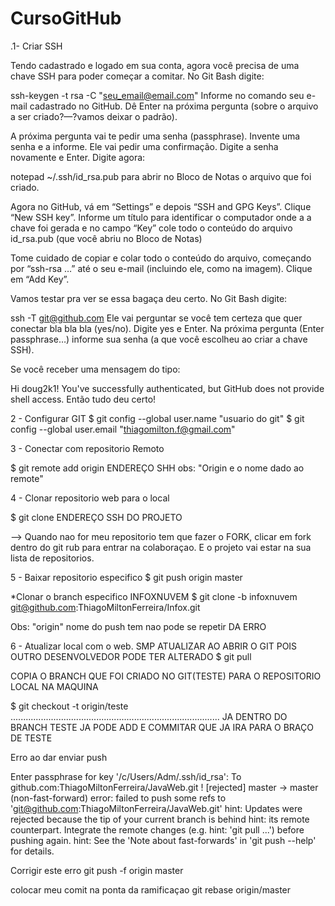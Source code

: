 # CursoGitHub
.1- Criar SSH 
 
 Tendo cadastrado e logado em sua conta, agora você precisa de uma chave SSH para poder começar a comitar. No Git Bash digite:

ssh-keygen -t rsa -C "seu_email@email.com"
Informe no comando seu e-mail cadastrado no GitHub. Dê Enter na próxima pergunta (sobre o arquivo a ser criado?—?vamos deixar o padrão).

A próxima pergunta vai te pedir uma senha (passphrase). Invente uma senha e a informe. Ele vai pedir uma confirmação. Digite a senha novamente e Enter. Digite agora:

notepad ~/.ssh/id_rsa.pub
para abrir no Bloco de Notas o arquivo que foi criado.

Agora no GitHub, vá em “Settings” e depois “SSH and GPG Keys”. Clique “New SSH key”. Informe um título para identificar o computador onde a a chave foi gerada e no campo “Key” cole todo o conteúdo do arquivo id_rsa.pub (que você abriu no Bloco de Notas)


Tome cuidado de copiar e colar todo o conteúdo do arquivo, começando por “ssh-rsa …” até o seu e-mail (incluindo ele, como na imagem). Clique em “Add Key”.

Vamos testar pra ver se essa bagaça deu certo. No Git Bash digite:

ssh -T git@github.com
Ele vai perguntar se você tem certeza que quer conectar bla bla bla (yes/no). Digite yes e Enter. Na próxima pergunta (Enter passphrase…) informe sua senha (a que você escolheu ao criar a chave SSH).

Se você receber uma mensagem do tipo:

Hi doug2k1! You've successfully authenticated, but GitHub does not provide shell access.
Então tudo deu certo!


2 -  Configurar GIT
 $ git config --global user.name "usuario do git"
 $ git config --global user.email "thiagomilton.f@gmail.com"


3 - Conectar com repositorio Remoto

 $ git remote add origin ENDEREÇO SHH
  obs: "Origin e o nome dado ao remote" 

4 - Clonar repositorio web para o local
 
 $ git clone ENDEREÇO SSH DO PROJETO

 --> Quando nao for meu repositorio tem que fazer o FORK, clicar em fork dentro do git rub  para entrar na colaboraçao. E o projeto vai estar na sua lista de repositorios.

5 - Baixar repositorio especifico
 $ git push origin master
 
 *Clonar o branch especifico INFOXNUVEM
 $ git clone -b infoxnuvem git@github.com:ThiagoMiltonFerreira/Infox.git

 Obs: "origin" nome do push tem nao pode se repetir DA ERRO

6 - Atualizar local com o web. SMP ATUALIZAR AO ABRIR O GIT POIS OUTRO DESENVOLVEDOR PODE TER ALTERADO
 $ git pull





COPIA O BRANCH QUE FOI CRIADO NO GIT(TESTE) PARA O REPOSITORIO LOCAL NA MAQUINA

$ git checkout -t origin/teste
...................................................................................
JA DENTRO DO BRANCH TESTE JA PODE ADD E COMMITAR QUE JA IRA PARA O 
BRAÇO DE TESTE


Erro ao dar enviar push

Enter passphrase for key '/c/Users/Adm/.ssh/id_rsa':
To github.com:ThiagoMiltonFerreira/JavaWeb.git
 ! [rejected]        master -> master (non-fast-forward)
error: failed to push some refs to 'git@github.com:ThiagoMiltonFerreira/JavaWeb.git'
hint: Updates were rejected because the tip of your current branch is behind
hint: its remote counterpart. Integrate the remote changes (e.g.
hint: 'git pull ...') before pushing again.
hint: See the 'Note about fast-forwards' in 'git push --help' for details.

Corrigir este erro
git push -f origin master

colocar meu comit na ponta da ramificaçao
git rebase origin/master
